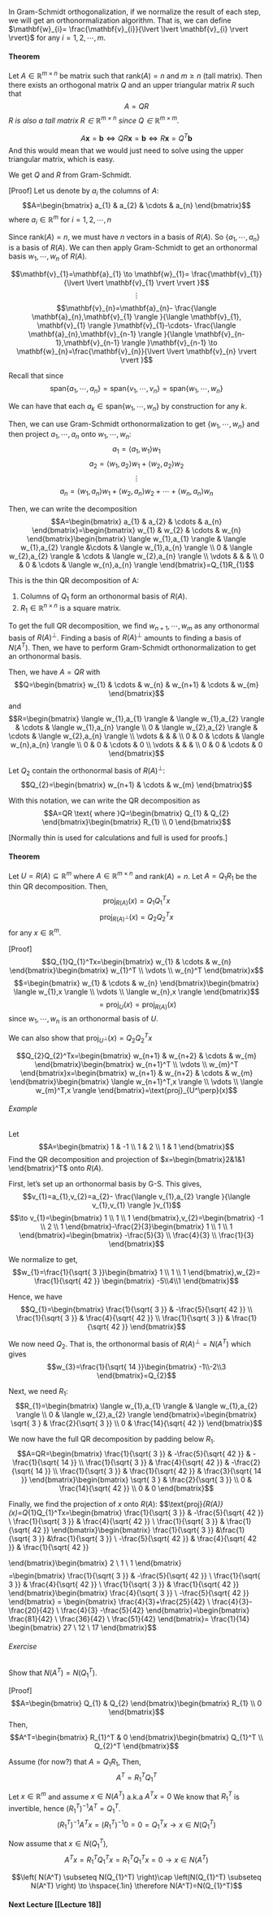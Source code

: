 In Gram-Schmidt orthogonalization, if we normalize the result of each step, we will get an orthonormalization algorithm. That is, we can define $\mathbf{w}_{i}= \frac{\mathbf{v}_{i}}{\lvert \lvert \mathbf{v}_{i} \rvert \rvert}$ for any $i =1,2,\cdots,m$.

#### Theorem
Let $A\in \mathbb{R}^{m\times n}$ be matrix such that $\text{rank}(A)=n$ and $m \geq n$ (tall matrix). Then there exists an orthogonal matrix $Q$ and an upper triangular matrix $R$ such that
$$A=QR$$
*R is also a tall matrix $R \in \mathbb{R} ^{m \times n}$ since $Q \in \mathbb{R}^{m \times m}$.*

$$A\mathbf{x}=\mathbf{b} \iff QR\mathbf{x}=\mathbf{b} \iff R\mathbf{x}=Q^T\mathbf{b}$$
And this would mean that we would just need to solve using the upper triangular matrix, which is easy.

We get $Q$ and $R$ from Gram-Schmidt.

[Proof]
Let us denote by $a_i$ the columns of $A$:
$$A=\begin{bmatrix}
a_{1} & a_{2} &  \cdots & a_{n}
\end{bmatrix}$$
where $a_{i}\in \mathbb{R}^m$ for $i=1,2,\cdots,n$

Since $\text{rank}(A)=n$, we must have $n$ vectors in a basis of $R(A)$. So $\{ a_{1},\cdots,a_{n} \}$ is a basis of $R(A)$. We can then apply Gram-Schmidt to get an orthonormal basis $w_{1},\cdots,w_{n}$ of $R(A)$.

$$\mathbf{v}_{1}=\mathbf{a}_{1} \to \mathbf{w}_{1}= \frac{\mathbf{v}_{1}}{\lvert \lvert \mathbf{v}_{1} \rvert  \rvert }$$
$$\vdots$$
$$\mathbf{v}_{n}=\mathbf{a}_{n}- \frac{\langle \mathbf{a}_{n},\mathbf{v}_{1} \rangle }{\langle \mathbf{v}_{1}, \mathbf{v}_{1} \rangle }\mathbf{v}_{1}-\cdots- \frac{\langle \mathbf{a}_{n},\mathbf{v}_{n-1} \rangle  }{\langle \mathbf{v}_{n-1},\mathbf{v}_{n-1} \rangle }\mathbf{v}_{n-1} \to \mathbf{w}_{n}=\frac{\mathbf{v}_{n}}{\lvert \lvert \mathbf{v}_{n} \rvert  \rvert }$$

Recall that since $$\text{span}\left\{ a_{1},\cdots,a_{n} \right\}= \text{span}\left\{ v_{1},\cdots,v_{n} \right\} =\text{span}\left\{ w_{1},\cdots,w_{n} \right\}$$

We can have that each $a_{k} \in \text{span}\left\{ w_{1},\cdots,w_{n} \right\}$ by construction for any $k$.

Then, we can use Gram-Schmidt orthonormalization to get $\{ w_{1},\cdots,w_{n} \}$ and then project $a_{1},\cdots,a_{n}$ onto $w_{1},\cdots,w_{n}$:
$$a_{1}=\langle a_{1},w_{1} \rangle w_{1} $$
$$a_{2}=\langle w_{1},a_{2} \rangle w_{1}+\langle w_{2},a_{2} \rangle w_{2}$$
$$\vdots$$
$$a_{n}=\langle w_{1},a_{n} \rangle w_{1}+\langle w_{2},a_{n} \rangle w_{2}+\cdots+\langle w_{n},a_{n} \rangle w_{n}$$

Then, we can write the decomposition
$$A=\begin{bmatrix}
a_{1} & a_{2} & \cdots & a_{n}
\end{bmatrix}=\begin{bmatrix}
w_{1} & w_{2} & \cdots & w_{n}
\end{bmatrix}\begin{bmatrix}
\langle w_{1},a_{1} \rangle & \langle w_{1},a_{2} \rangle  &\cdots & \langle w_{1},a_{n} \rangle \\
0 & \langle w_{2},a_{2} \rangle & \cdots & \langle w_{2},a_{n} \rangle  \\
\vdots &  &  &  \\
0 & 0 & \cdots & \langle w_{n},a_{n} \rangle
\end{bmatrix}=Q_{1}R_{1}$$

This is the thin QR decomposition of A:
1. Columns of $Q_1$ form an orthonormal basis of $R(A)$.
2. $R_{1} \in \mathbb{R}^{n\times n}$ is a square matrix.

To get the full QR decomposition, we find $w_{n+1},\cdots,w_{m}$ as any orthonormal basis of $R(A)^\perp$. Finding a basis of $R(A)^\perp$ amounts to finding a basis of $N(A^T)$. Then, we have to perform Gram-Schmidt orthonormalization to get an orthonormal basis.

Then, we have $A=QR$ with
$$Q=\begin{bmatrix}
w_{1} & \cdots & w_{n} & w_{n+1} & \cdots & w_{m}
\end{bmatrix}$$
and
$$R=\begin{bmatrix}
\langle w_{1},a_{1} \rangle & \langle w_{1},a_{2} \rangle & \cdots & 
\langle w_{1},a_{n} \rangle \\
0 & \langle w_{2},a_{2} \rangle & \cdots & \langle w_{2},a_{n} \rangle \\
\vdots &  &  &  \\
0 & 0 & \cdots & \langle w_{n},a_{n} \rangle \\
0 & 0 & \cdots & 0 \\
\vdots &  &  &  \\
0 & 0 & \cdots & 0
\end{bmatrix}$$

Let $Q_2$ contain the orthonormal basis of $R(A)^\perp$:
$$Q_{2}=\begin{bmatrix}
w_{n+1} & \cdots & w_{m}
\end{bmatrix}$$

With this notation, we can write the QR decomposition as
$$A=QR \text{ where }Q=\begin{bmatrix}
Q_{1} & Q_{2}
\end{bmatrix}\begin{bmatrix}
R_{1} \\
0
\end{bmatrix}$$

[Normally thin is used for calculations and full is used for proofs.]

#### Theorem
Let $U=R(A)\subseteq \mathbb{R}^m$ where $A\in \mathbb{R}^{m\times n}$ and $\text{rank}(A)=n$. Let $A=Q_{1}R_{1}$ be the thin QR decomposition. Then,
$$\text{proj}_{R(A)}(x)=Q_{1}Q_{1}^Tx$$
$$\text{proj}_{R(A)^\perp}(x)=Q_{2}Q_{2}^Tx$$
for any $x \in \mathbb{R}^m$.

[Proof]
$$Q_{1}Q_{1}^Tx=\begin{bmatrix}
w_{1} & \cdots & w_{n}
\end{bmatrix}\begin{bmatrix}
w_{1}^T \\
\vdots \\
w_{n}^T
\end{bmatrix}x$$
$$=\begin{bmatrix}
w_{1} & \cdots & w_{n}
\end{bmatrix}\begin{bmatrix}
\langle w_{1},x \rangle  \\
\vdots \\
\langle w_{n},x \rangle 
\end{bmatrix}$$
$$=\text{proj}_{U}(x)=\text{proj}_{R(A)}(x)$$
since $w_{1},\cdots,w_{n}$ is an orthonormal basis of $U$.

We can also show that $\text{proj}_{U^\perp}(x)=Q_{2}Q_{2}^Tx$

$$Q_{2}Q_{2}^Tx=\begin{bmatrix}
w_{n+1} & w_{n+2} & \cdots & w_{m}
\end{bmatrix}\begin{bmatrix}
w_{n+1}^T \\
\vdots \\
w_{m}^T
\end{bmatrix}x=\begin{bmatrix}
w_{n+1} & w_{n+2} & \cdots & w_{m}
\end{bmatrix}\begin{bmatrix}
 \langle w_{n+1}^T,x \rangle  \\
\vdots \\
\langle w_{m}^T,x \rangle 
\end{bmatrix}=\text{proj}_{U^\perp}(x)$$

###### Example
Let
$$A=\begin{bmatrix}
1 & -1 \\
1 & 2  \\
1 & 1
\end{bmatrix}$$
Find the QR decomposition and projection of $x=\begin{bmatrix}2&1&1 \end{bmatrix}^T$ onto $R(A)$.

First, let’s set up an orthonormal basis by G-S. This gives,
$$v_{1}=a_{1},v_{2}=a_{2}- \frac{\langle v_{1},a_{2} \rangle }{\langle v_{1},v_{1} \rangle }v_{1}$$
$$\to v_{1}=\begin{bmatrix}
1  \\
1 \\
1
\end{bmatrix},v_{2}=\begin{bmatrix}
-1 \\
2 \\
1
\end{bmatrix}-\frac{2}{3}\begin{bmatrix}
1  \\
1 \\
1
\end{bmatrix}=\begin{bmatrix}
-\frac{5}{3} \\
\frac{4}{3} \\
\frac{1}{3}
\end{bmatrix}$$

We normalize to get,
$$w_{1}=\frac{1}{\sqrt{ 3 }}\begin{bmatrix}
1 \\
1 \\
1
\end{bmatrix},w_{2}= \frac{1}{\sqrt{ 42 }} \begin{bmatrix}
-5\\4\\1
\end{bmatrix}$$

Hence, we have
$$Q_{1}=\begin{bmatrix}
\frac{1}{\sqrt{ 3 }} & -\frac{5}{\sqrt{ 42 }} \\
\frac{1}{\sqrt{ 3 }} & \frac{4}{\sqrt{ 42 }} \\
\frac{1}{\sqrt{ 3 }} & \frac{1}{\sqrt{ 42 }}
\end{bmatrix}$$

We now need $Q_2$. That is, the orthonormal basis of $R(A)^\perp=N(A^T)$ which gives
$$w_{3}=\frac{1}{\sqrt{ 14 }}\begin{bmatrix}
-1\\-2\\3
\end{bmatrix}=Q_{2}$$

Next, we need $R_1$:
$$R_{1}=\begin{bmatrix}
\langle w_{1},a_{1} \rangle & \langle w_{1},a_{2} \rangle \\
0 & \langle w_{2},a_{2} \rangle 
\end{bmatrix}=\begin{bmatrix}
\sqrt{ 3 } & \frac{2}{\sqrt{ 3 }} \\
0 & \frac{14}{\sqrt{ 42 }}
\end{bmatrix}$$

We now have the full QR decomposition by padding below $R_1$.
$$A=QR=\begin{bmatrix}
\frac{1}{\sqrt{ 3 }} & -\frac{5}{\sqrt{ 42 }} & -\frac{1}{\sqrt{ 14 }} \\
\frac{1}{\sqrt{ 3 }} & \frac{4}{\sqrt{ 42 }}  & -\frac{2}{\sqrt{ 14 }} \\
\frac{1}{\sqrt{ 3 }} & \frac{1}{\sqrt{ 42 }}  & \frac{3}{\sqrt{ 14 }}
\end{bmatrix}\begin{bmatrix}
\sqrt{ 3 } & \frac{2}{\sqrt{ 3 }} \\
0 & \frac{14}{\sqrt{ 42 }} \\
0 & 0
\end{bmatrix}$$

Finally, we find the projection of $x$ onto $R(A)$:
$$\text{proj}_{R(A)}(x)=Q_{1}Q_{1}^Tx=\begin{bmatrix}
\frac{1}{\sqrt{ 3 }} & -\frac{5}{\sqrt{ 42 }} \\
\frac{1}{\sqrt{ 3 }} & \frac{4}{\sqrt{ 42 }} \\
\frac{1}{\sqrt{ 3 }} & \frac{1}{\sqrt{ 42 }}
\end{bmatrix}\begin{bmatrix}
\frac{1}{\sqrt{ 3 }} &\frac{1}{\sqrt{ 3 }} &\frac{1}{\sqrt{ 3 }}  \\
  -\frac{5}{\sqrt{ 42 }} & \frac{4}{\sqrt{ 42 }} & \frac{1}{\sqrt{ 42 }}

\end{bmatrix}\begin{bmatrix}
2 \\
1 \\
1
\end{bmatrix}$$
$$=\begin{bmatrix}
\frac{1}{\sqrt{ 3 }} & -\frac{5}{\sqrt{ 42 }} \\
\frac{1}{\sqrt{ 3 }} & \frac{4}{\sqrt{ 42 }} \\
\frac{1}{\sqrt{ 3 }} & \frac{1}{\sqrt{ 42 }}
\end{bmatrix}\begin{bmatrix}
\frac{4}{\sqrt{ 3 }} \\ -\frac{5}{\sqrt{ 42 }}
\end{bmatrix} = \begin{bmatrix}
\frac{4}{3}+\frac{25}{42} \\ \frac{4}{3}-\frac{20}{42} \\ \frac{4}{3} -\frac{5}{42} 
\end{bmatrix}=\begin{bmatrix}
\frac{81}{42} \\ \frac{36}{42} \\ \frac{51}{42}
\end{bmatrix}= \frac{1}{14} \begin{bmatrix}
27 \\ 12 \\ 17
\end{bmatrix}$$

###### Exercise
Show that $N(A^T)=N(Q_{1}^T)$.

[Proof]
$$A=\begin{bmatrix}
Q_{1} & Q_{2}
\end{bmatrix}\begin{bmatrix}
R_{1} \\
0
\end{bmatrix}$$
Then,
$$A^T=\begin{bmatrix}
R_{1}^T & 0
\end{bmatrix}\begin{bmatrix}
Q_{1}^T \\
Q_{2}^T
\end{bmatrix}$$

Assume (for now?) that $A=Q_{1}R_{1}$,
Then,
$$A^T = R_{1}^TQ_{1}^T $$

Let $x \in \mathbb{R}^m$ and assume $x \in N(A^T)$ a.k.a $A^Tx=0$
We know that $R_{1}^T$ is invertible, hence $(R_{1}^T)^{-1}A^T=Q_{1}^T$.
$$(R_{1}^T)^{-1}A^Tx=(R_{1}^T)^{-1}0=0=Q_{1}^Tx \to x \in N(Q_{1}^T)$$

Now assume that $x \in N(Q_{1}^T)$,
$$A^Tx=R_{1}^TQ_{1}^Tx=R_{1}^TQ_{1}^Tx=0 \to x \in N(A^T)$$

$$\left( N(A^T) \subseteq N(Q_{1}^T)  \right)\cap \left(N(Q_{1}^T) \subseteq N(A^T)  \right) \to \hspace{.1in} \therefore N(A^T)=N(Q_{1}^T)$$
#### Next Lecture [[Lecture 18]]
